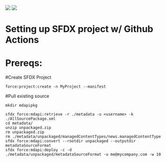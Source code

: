 ![](https://github.com/UseTheForceKyle/SalesforceGithubActionCD/workflows/CD%20CI%20of%20SFDX%20project%20to%20scratch%20org/badge.svg)
![](https://github.com/UseTheForceKyle/SalesforceGithubActionCD/blob/master/.github/workflows/SalesforceCDToDev.yml/badge.svg)
# Setting up SFDX project w/ Github Actions

# Prereqs:

#Create SFDX Project
```
force:project:create -n MyProject --manifest
```

#Pull existing source
```
mkdir mdapipkg

sfdx force:mdapi:retrieve -r ./metadata -u <username> -k ./AllSourcePackage.xml
cd metadata/
unzip unpackaged.zip
rm unpackaged.zip
rm ./metadata/unpackaged/managedContentTypes/news.managedContentType
sfdx force:mdapi:convert --rootdir unpackaged --outputdir metadataSourceFormat
sfdx force:mdapi:deploy -c -d ./metadata/unpackaged/metadataSourceFormat -u me@mycompany.com -w 10

```
